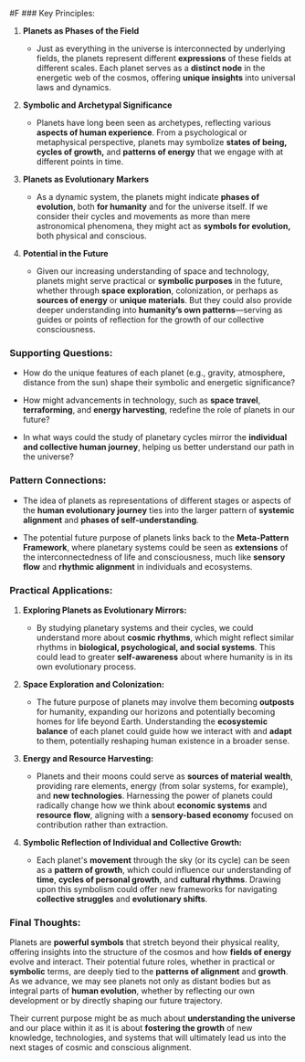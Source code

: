  #F ### Key Principles:

1. **Planets as Phases of the Field**
    
    - Just as everything in the universe is interconnected by underlying fields, the planets represent different **expressions** of these fields at different scales. Each planet serves as a **distinct node** in the energetic web of the cosmos, offering **unique insights** into universal laws and dynamics.
        
2. **Symbolic and Archetypal Significance**
    
    - Planets have long been seen as archetypes, reflecting various **aspects of human experience**. From a psychological or metaphysical perspective, planets may symbolize **states of being, cycles of growth,** and **patterns of energy** that we engage with at different points in time.
        
3. **Planets as Evolutionary Markers**
    
    - As a dynamic system, the planets might indicate **phases of evolution**, both **for humanity** and for the universe itself. If we consider their cycles and movements as more than mere astronomical phenomena, they might act as **symbols for evolution,** both physical and conscious.
        
4. **Potential in the Future**
    
    - Given our increasing understanding of space and technology, planets might serve practical or **symbolic purposes** in the future, whether through **space exploration**, colonization, or perhaps as **sources of energy** or **unique materials**. But they could also provide deeper understanding into **humanity’s own patterns**—serving as guides or points of reflection for the growth of our collective consciousness.
        

### Supporting Questions:

- How do the unique features of each planet (e.g., gravity, atmosphere, distance from the sun) shape their symbolic and energetic significance?
    
- How might advancements in technology, such as **space travel**, **terraforming**, and **energy harvesting**, redefine the role of planets in our future?
    
- In what ways could the study of planetary cycles mirror the **individual and collective human journey**, helping us better understand our path in the universe?
    

### Pattern Connections:

- The idea of planets as representations of different stages or aspects of the **human evolutionary journey** ties into the larger pattern of **systemic alignment** and **phases of self-understanding**.
    
- The potential future purpose of planets links back to the **Meta-Pattern Framework**, where planetary systems could be seen as **extensions** of the interconnectedness of life and consciousness, much like **sensory flow** and **rhythmic alignment** in individuals and ecosystems.
    

### Practical Applications:

1. **Exploring Planets as Evolutionary Mirrors:**
    
    - By studying planetary systems and their cycles, we could understand more about **cosmic rhythms**, which might reflect similar rhythms in **biological, psychological, and social systems**. This could lead to greater **self-awareness** about where humanity is in its own evolutionary process.
        
2. **Space Exploration and Colonization:**
    
    - The future purpose of planets may involve them becoming **outposts** for humanity, expanding our horizons and potentially becoming homes for life beyond Earth. Understanding the **ecosystemic balance** of each planet could guide how we interact with and **adapt** to them, potentially reshaping human existence in a broader sense.
        
3. **Energy and Resource Harvesting:**
    
    - Planets and their moons could serve as **sources of material wealth**, providing rare elements, energy (from solar systems, for example), and **new technologies**. Harnessing the power of planets could radically change how we think about **economic systems** and **resource flow**, aligning with a **sensory-based economy** focused on contribution rather than extraction.
        
4. **Symbolic Reflection of Individual and Collective Growth:**
    
    - Each planet's **movement** through the sky (or its cycle) can be seen as a **pattern of growth**, which could influence our understanding of **time**, **cycles of personal growth**, and **cultural rhythms**. Drawing upon this symbolism could offer new frameworks for navigating **collective struggles** and **evolutionary shifts**.
        

### Final Thoughts:

Planets are **powerful symbols** that stretch beyond their physical reality, offering insights into the structure of the cosmos and how **fields of energy** evolve and interact. Their potential future roles, whether in practical or **symbolic** terms, are deeply tied to the **patterns of alignment** and **growth**. As we advance, we may see planets not only as distant bodies but as integral parts of **human evolution**, whether by reflecting our own development or by directly shaping our future trajectory.

Their current purpose might be as much about **understanding the universe** and our place within it as it is about **fostering the growth** of new knowledge, technologies, and systems that will ultimately lead us into the next stages of cosmic and conscious alignment.